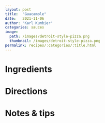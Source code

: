 ```yaml
---
layout: post
title:  "Guacamole"
date:   2021-11-06
author: "Karl Kumbier"
categories: sauces
image:
  path: /images/detroit-style-pizza.png
  thumbnail: /images/detroit-style-pizza.png
permalink: recipes/:categories/:title.html
---
```


# Ingredients

# Directions

# Notes & tips
